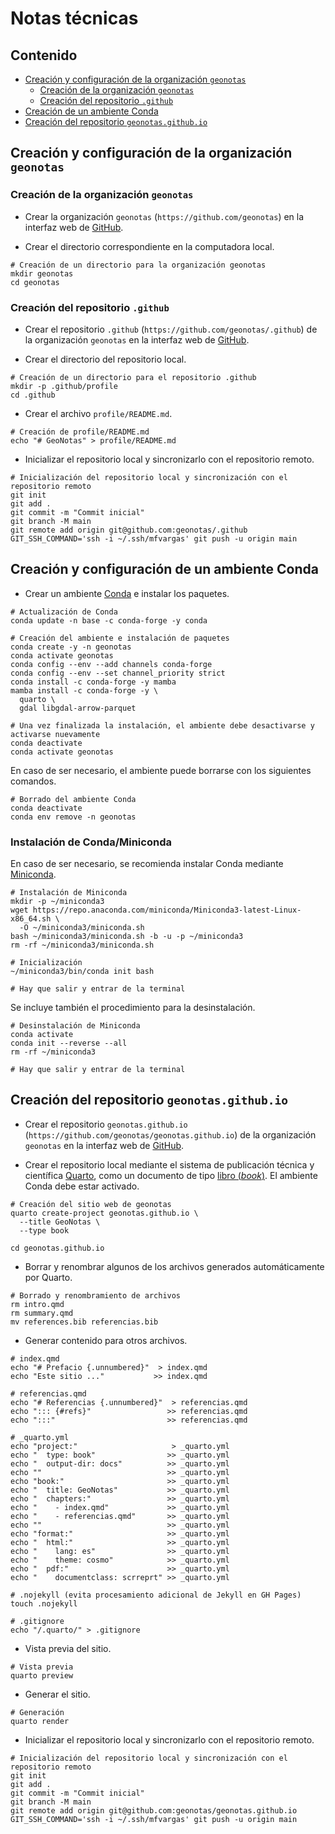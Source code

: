 # Notas técnicas

## Contenido
- [Creación y configuración de la organización `geonotas`](#creaci%C3%B3n-y-configuraci%C3%B3n-de-la-organizaci%C3%B3n-geonotas)
    - [Creación de la organización `geonotas`](#creaci%C3%B3n-de-la-organizaci%C3%B3n-geonotas)
    - [Creación del repositorio `.github`](#creaci%C3%B3n-del-repositorio-github)
- [Creación de un ambiente Conda](#creaci%C3%B3n-de-un-ambiente-conda)
- [Creación del repositorio `geonotas.github.io`](#creaci%C3%B3n-del-repositorio-geonotasgithubio)

## Creación y configuración de la organización `geonotas`

### Creación de la organización `geonotas`
- Crear la organización `geonotas` (`https://github.com/geonotas`) en la interfaz web de [GitHub](https://github.com/).

- Crear el directorio correspondiente en la computadora local.
```shell
# Creación de un directorio para la organización geonotas
mkdir geonotas
cd geonotas
```

### Creación del repositorio `.github`
- Crear el repositorio `.github` (`https://github.com/geonotas/.github`) de la organización `geonotas` en la interfaz web de [GitHub](https://github.com/).

- Crear el directorio del repositorio local.
```shell
# Creación de un directorio para el repositorio .github
mkdir -p .github/profile
cd .github
```

- Crear el archivo `profile/README.md`.
```shell
# Creación de profile/README.md
echo "# GeoNotas" > profile/README.md
```

- Inicializar el repositorio local y sincronizarlo con el repositorio remoto.
```shell
# Inicialización del repositorio local y sincronización con el repositorio remoto
git init
git add .
git commit -m "Commit inicial"
git branch -M main
git remote add origin git@github.com:geonotas/.github
GIT_SSH_COMMAND='ssh -i ~/.ssh/mfvargas' git push -u origin main
```

## Creación y configuración de un ambiente Conda
- Crear un ambiente [Conda](https://conda.io/) e instalar los paquetes.
```shell
# Actualización de Conda
conda update -n base -c conda-forge -y conda

# Creación del ambiente e instalación de paquetes
conda create -y -n geonotas
conda activate geonotas
conda config --env --add channels conda-forge
conda config --env --set channel_priority strict
conda install -c conda-forge -y mamba
mamba install -c conda-forge -y \
  quarto \
  gdal libgdal-arrow-parquet

# Una vez finalizada la instalación, el ambiente debe desactivarse y activarse nuevamente
conda deactivate
conda activate geonotas
```

En caso de ser necesario, el ambiente puede borrarse con los siguientes comandos.

```shell
# Borrado del ambiente Conda
conda deactivate
conda env remove -n geonotas
```

### Instalación de Conda/Miniconda
En caso de ser necesario, se recomienda instalar Conda mediante [Miniconda](https://docs.conda.io/projects/miniconda/).

```shell
# Instalación de Miniconda
mkdir -p ~/miniconda3
wget https://repo.anaconda.com/miniconda/Miniconda3-latest-Linux-x86_64.sh \
  -O ~/miniconda3/miniconda.sh
bash ~/miniconda3/miniconda.sh -b -u -p ~/miniconda3
rm -rf ~/miniconda3/miniconda.sh

# Inicialización
~/miniconda3/bin/conda init bash

# Hay que salir y entrar de la terminal
```

Se incluye también el procedimiento para la desinstalación.

```shell
# Desinstalación de Miniconda
conda activate
conda init --reverse --all
rm -rf ~/miniconda3

# Hay que salir y entrar de la terminal
```

## Creación del repositorio `geonotas.github.io`
- Crear el repositorio `geonotas.github.io` (`https://github.com/geonotas/geonotas.github.io`) de la organización `geonotas` en la interfaz web de [GitHub](https://github.com/).

- Crear el repositorio local mediante el sistema de publicación técnica y científica [Quarto](https://quarto.org/), como un documento de tipo [libro (*book*)](https://quarto.org/docs/books/). El ambiente Conda debe estar activado.

```shell
# Creación del sitio web de geonotas
quarto create-project geonotas.github.io \
  --title GeoNotas \
  --type book

cd geonotas.github.io
```

- Borrar y renombrar algunos de los archivos generados automáticamente por Quarto.
```shell
# Borrado y renombramiento de archivos
rm intro.qmd
rm summary.qmd
mv references.bib referencias.bib
```

- Generar contenido para otros archivos.
```shell
# index.qmd
echo "# Prefacio {.unnumbered}"  > index.qmd
echo "Este sitio ..."           >> index.qmd

# referencias.qmd
echo "# Referencias {.unnumbered}"  > referencias.qmd
echo "::: {#refs}"                 >> referencias.qmd
echo ":::"                         >> referencias.qmd

# _quarto.yml
echo "project:"                     > _quarto.yml
echo "  type: book"                >> _quarto.yml
echo "  output-dir: docs"          >> _quarto.yml
echo ""                            >> _quarto.yml
echo "book:"                       >> _quarto.yml
echo "  title: GeoNotas"           >> _quarto.yml
echo "  chapters:"                 >> _quarto.yml
echo "    - index.qmd"             >> _quarto.yml
echo "    - referencias.qmd"       >> _quarto.yml
echo ""                            >> _quarto.yml
echo "format:"                     >> _quarto.yml
echo "  html:"                     >> _quarto.yml
echo "    lang: es"                >> _quarto.yml
echo "    theme: cosmo"            >> _quarto.yml
echo "  pdf:"                      >> _quarto.yml
echo "    documentclass: scrreprt" >> _quarto.yml

# .nojekyll (evita procesamiento adicional de Jekyll en GH Pages)
touch .nojekyll

# .gitignore
echo "/.quarto/" > .gitignore
```

- Vista previa del sitio.
```shell
# Vista previa
quarto preview
```

- Generar el sitio.
```shell
# Generación
quarto render
```

- Inicializar el repositorio local y sincronizarlo con el repositorio remoto.
```shell
# Inicialización del repositorio local y sincronización con el repositorio remoto
git init
git add .
git commit -m "Commit inicial"
git branch -M main
git remote add origin git@github.com:geonotas/geonotas.github.io
GIT_SSH_COMMAND='ssh -i ~/.ssh/mfvargas' git push -u origin main
```